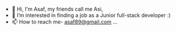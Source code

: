 - 👋 Hi, I'm Asaf, my friends call me Asi,
- 👀 I’m interested in finding a job as a  Junior full-stack developer :)
- 📫 How to reach me- asaf89@gmail.com ...

<!---
Asi889/Asi889 is a ✨ special ✨ repository because its `README.md` (this file) appears on your GitHub profile.
You can click the Preview link to take a look at your changes.
--->
